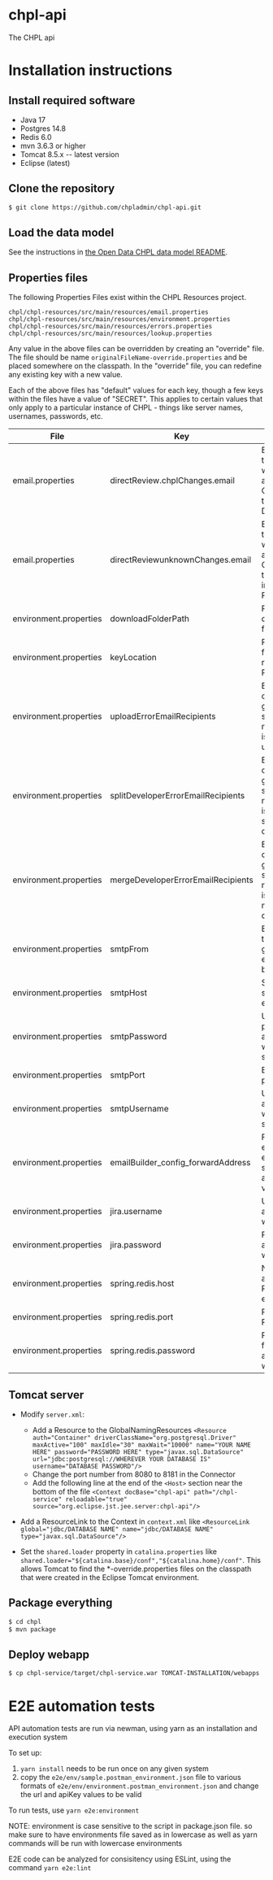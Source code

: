# chpl-api

The CHPL api

# Installation instructions

## Install required software

* Java 17
* Postgres 14.8
* Redis 6.0
* mvn 3.6.3 or higher
* Tomcat 8.5.x -- latest version
* Eclipse (latest)

## Clone the repository

```sh
$ git clone https://github.com/chpladmin/chpl-api.git
```

## Load the data model

See the instructions in [the Open Data CHPL data model README](https://github.com/chpladmin/chpl-data-model/blob/master/README.md).

## Properties files

The following Properties Files exist within the CHPL Resources project.

```
chpl/chpl-resources/src/main/resources/email.properties
chpl/chpl-resources/src/main/resources/environment.properties
chpl/chpl-resources/src/main/resources/errors.properties
chpl/chpl-resources/src/main/resources/lookup.properties
```
Any value in the above files can be overridden by creating an "override" file.  The file should be name `originalFileName-override.properties` and be placed somewhere on the classpath.  In the "override" file, you can redefine any existing key with a new value.

Each of the above files has "default" values for each key, though a few keys within the files have a value of "SECRET".  This applies to certain values that only apply to a particular instance of CHPL - things like server names, usernames, passwords, etc.

| File                   | Key                                | Description                                                                                                  |
|------------------------|------------------------------------|--------------------------------------------------------------------------------------------------------------|
| email.properties       | directReview.chplChanges.email     | Email address to be notified when changes are made to CHPL entities that involve Direct Reviews              |
| email.properties       | directReviewunknownChanges.email   | Email address to be notified when changes are made to CHPL entities that possibly involve Direct Reviews     |
| environment.properties | downloadFolderPath                 | Path to the downloadable files in CHPL                                                                       |
| environment.properties | keyLocation                        | Path and filename of file representing RSA JSON key                                                          |
| environment.properties | uploadErrorEmailRecipients         | Email address or user or group who should be notified if there is an error uploading a file                  |
| environment.properties | splitDeveloperErrorEmailRecipients | Email address or user or group who should be notified if there is an error splittinng a developer            |
| environment.properties | mergeDeveloperErrorEmailRecipients | Email address or user or group who should be notified if there is an error merging a developer               |
| environment.properties | smtpFrom                           | Email address that CHPL generated emails should be "from"                                                    |
| environment.properties | smtpHost                           | SMTP email server to send emails                                                                             |
| environment.properties | smtpPassword                       | User's password for authenticating with the email server                                                     |
| environment.properties | smtpPort                           | Email server's port                                                                                          |
| environment.properties | smtpUsername                       | Username for authenticating with the email server                                                            |
| environment.properties | emailBuilder_config_forwardAddress | For Non-PROD environments, emails will be sent to this address for verification                              |
| environment.properties | jira.username                      | Username for authenticating with JIRA                                                                        |
| environment.properties | jira.password                      | Password for authenticating with JIRA                                                                        |
| environment.properties | spring.redis.host                  | Name or ip address where Redis server exists                                                                 |
| environment.properties | spring.redis.port                  | Port used by Redis                                                                                           |
| environment.properties | spring.redis.password              | Password used for authenbtication with Redis                                                                 |


## Tomcat server

* Modify `server.xml`: 

  * Add a Resource to the GlobalNamingResources `<Resource auth="Container" driverClassName="org.postgresql.Driver" maxActive="100" maxIdle="30" maxWait="10000" name="YOUR NAME HERE" password="PASSWORD HERE" type="javax.sql.DataSource" url="jdbc:postgresql://WHEREVER YOUR DATABASE IS" username="DATABASE PASSWORD"/>`
  * Change the port number from 8080 to 8181 in the Connector
  * Add the following line at the end of the `<Host>` section near the bottom of the file `<Context docBase="chpl-api" path="/chpl-service" reloadable="true" source="org.eclipse.jst.jee.server:chpl-api"/>`

* Add a ResourceLink to the Context in `context.xml` like `<ResourceLink global="jdbc/DATABASE NAME" name="jdbc/DATABASE NAME" type="javax.sql.DataSource"/>`

* Set the `shared.loader` property in `catalina.properties` like `shared.loader="${catalina.base}/conf","${catalina.home}/conf"`. This allows Tomcat to find the *-override.properties files on the classpath that were created in the Eclipse Tomcat environment.

## Package everything

```sh
$ cd chpl
$ mvn package
```

## Deploy webapp

```sh
$ cp chpl-service/target/chpl-service.war TOMCAT-INSTALLATION/webapps
```

# E2E automation tests

API automation tests are run via newman, using yarn as an installation and execution system

To set up:

1. `yarn install` needs to be run once on any given system
1. copy the `e2e/env/sample.postman_environment.json` file to various formats of `e2e/env/environment.postman_environment.json` and change the url and apiKey values to be valid

To run tests, use `yarn e2e:environment`

NOTE: environment is case sensitive to the script in package.json file. so make sure to have environments file saved as in lowercase as well as yarn commands will be run with lowercase environments

E2E code can be analyzed for consisitency using ESLint, using the command `yarn e2e:lint`
